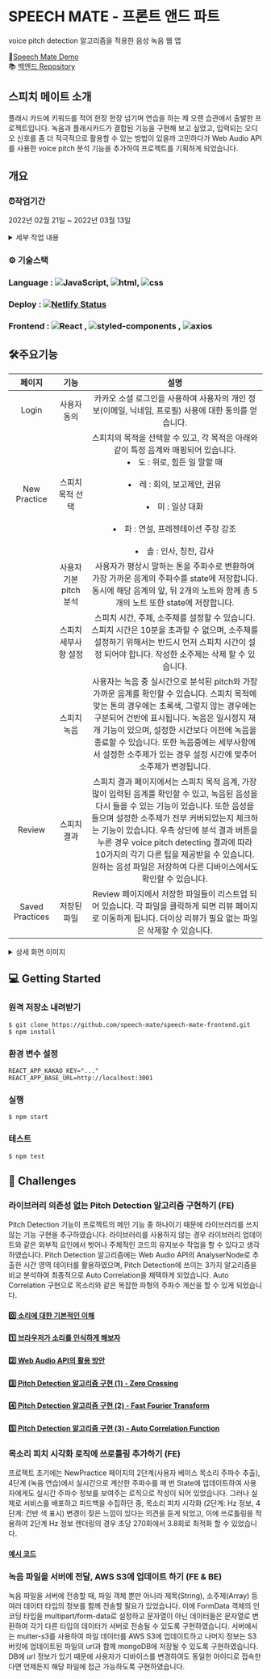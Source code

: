 # SPEECH MATE - 프론트 앤드 파트

voice pitch detection 알고리즘을 적용한 음성 녹음 웹 앱

👄[Speech Mate Demo](https://www.speechmate.online)<br/>
📚 [백엔드 Repository](https://github.com/speech-mate/speech-mate-backend)

## 스피치 메이트 소개

플래시 카드에 키워드를 적어 한장 한장 넘기며 연습을 하는 제 오랜 습관에서 출발한 프로젝트입니다. 녹음과 플래시카드가 결합된 기능을 구현해 보고 싶었고, 입력되는 오디오 신호를 좀 더 적극적으로 활용할 수 있는 방법이 있을까 고민하다가 Web Audio API를 사용한 voice pitch 분석 기능을 추가하여 프로젝트를 기획하게 되었습니다.

## 개요

### ⏰작업기간

2022년 02월 21일 ~ 2022년 03월 13일

<details>
<summary>세부 작업 내용</summary>
  
  #### week 1 - 기획 및 설계
  - 아이디어 검토 및 기술 검증
  - [목업](https://www.figma.com/embed?embed_host=notion&url=https%3A%2F%2Fwww.figma.com%2Ffile%2FLqGEAuC84lL8E4FdYhVgcc%2FUntitled%3Fnode-id%3D0%253A1) 작성 및 [DB 스키마](https://lucid.app/lucidchart/7c4d1144-989c-4b54-9b60-01db0f0ec299/edit?invitationId=inv_6a140949-ab65-4e07-9455-42f002d59ca0) 모델링
  - [테스크 카드](https://nebula-cemetery-b32.notion.site/bc2a53e91cde4294856888e5b38fc6dc?v=cc148201de2a4782920edae951a023a4) 작성
  #### week 2,3 - 기능 개발
  - 프론트앤드
    - 카카오 소셜 로그인 구현
    - 메인 페이지 구현
    - pitch detecting 로직 구현 (autocorrelation 알고리즘)
    - 스피치 연습 페이지 구현
    - 스피치 리뷰 페이지 구현
    - 저장된 스피치 페이지 구현
  - 벡앤드
    - auth API 작성
    - users API 작성
    - multer-s3를 사용한 audio file 서버 업데이트 미들웨어 작성
  - 배포 및 피드백 반영
    - 낮은 음역대 note 추가 (남성 목소리 대응)
    - 스피치 설정 단계에서 입력한 소주제 삭제 기능 추가
    - 실시간 voice pitch 반영 throttle 활용
  - 테스트 코드 작성
</details>

### ⚙ 기술스택

### Language : <img alt="JavaScript" src ="https://img.shields.io/badge/JavaScript-F7DF1E.svg?&style=for-the-appveyor&logo=JavaScript&logoColor=white"/>, <img alt="html" src ="https://img.shields.io/badge/HTML5-E34F26?style=for-the-appveyor&logo=html5&logoColor=white"/>, <img alt="css" src ="https://img.shields.io/badge/CSS3-1572B6?style=for-the-appveyor&logo=css3&logoColor=white"/>

### Deploy : [![Netlify Status](https://api.netlify.com/api/v1/badges/faed8515-3d04-4635-866b-76a066b5ff9b/deploy-status)](https://app.netlify.com/sites/musing-wozniak-47cc96/deploys)

### Frontend : <img alt="React" src ="https://img.shields.io/badge/React-61DAFB.svg?&style=for-the-appveyor&logo=React&logoColor=white"/> , <img alt="styled-components" src ="https://img.shields.io/badge/styled_components-DB7093.svg?&style=for-the-appveyor&logo=styled-components&logoColor=white"/> , <img alt="axios" src ="https://img.shields.io/badge/axios-764ABC.svg?&style=for-the-appveyor&logo=axios&logoColor=white"/>

## 🛠주요기능

|     페이지      |          기능          |                                                                                                                                                                                                     설명                                                                                                                                                                                                      |
| :-------------: | :--------------------: | :-----------------------------------------------------------------------------------------------------------------------------------------------------------------------------------------------------------------------------------------------------------------------------------------------------------------------------------------------------------------------------------------------------------: |
|      Login      |      사용자 동의       |                                                                                                                                                     카카오 소셜 로그인을 사용하여 사용자의 개인 정보(이메일, 닉네임, 프로필) 사용에 대한 동의를 얻습니다.                                                                                                                                                     |
|  New Practice   |    스피치 목적 선택    |                                                               스피치의 목적을 선택할 수 있고, 각 목적은 아래와 같이 특정 음계와 매핑되어 있습니다.<br/><li>도 : 위로, 힘든 일 말할 때</li><br/><li>레 : 회의, 보고제안, 권유</li><br/><li>미 : 일상 대화</li><br/><li>파 : 연설, 프레젠테이션 주장 강조</li><br/><li>솔 : 인사, 칭찬, 감사</li>                                                               |
|                 | 사용자 기본 pitch 분석 |                                                                                                               사용자가 평상시 말하는 톤을 주파수로 변환하여 가장 가까운 음계의 주파수를 state에 저장합니다. 동시에 해당 음계의 앞, 뒤 2개의 노트와 함께 총 5개의 노트 또한 state에 저장합니다.                                                                                                                |
|                 |  스피치 세부사항 설정  |                                                                                                     스피치 시간, 주제, 소주제를 설정할 수 있습니다. 스피치 시간은 10분을 초과할 수 없으며, 소주제를 설정하기 위해서는 반드시 먼저 스피치 시간이 설정 되어야 합니다. 작성한 소주제는 삭제 할 수 있습니다.                                                                                                      |
|                 |      스피치 녹음       |                       사용자는 녹음 중 실시간으로 분석된 pitch와 가장 가까운 음계를 확인할 수 있습니다. 스피치 목적에 맞는 톤의 경우에는 초록색, 그렇지 않는 경우에는 구분되어 건반에 표시됩니다. 녹음은 일시정지 재개 기능이 있으며, 설정한 시간보다 이전에 녹음을 종료할 수 있습니다. 또한 녹음중에는 세부사항에서 설정한 소주제가 있는 경우 설정 시간에 맞추어 소주제가 변경됩니다.                        |
|     Review      |      스피치 결과       | 스피치 결과 페이지에서는 스피치 목적 음계, 가장 많이 입력된 음계를 확인할 수 있고, 녹음된 음성을 다시 들을 수 있는 기능이 있습니다. 또한 음성을 들으며 설정한 소주제가 전부 커버되었는지 체크하는 기능이 있습니다. 우측 상단에 분석 결과 버튼을 누른 경우 voice pitch detecting 결과에 따라 10가지의 각기 다른 팁을 제공받을 수 있습니다. 원하는 음성 파일은 저장하여 다른 디바이스에서도 확인할 수 있습니다. |
| Saved Practices |      저장된 파일       |                                                                                                                      Review 페이지에서 저장한 파일들이 리스트업 되어 있습니다. 각 파일을 클릭하게 되면 리뷰 페이지로 이동하게 됩니다. 더이상 리뷰가 필요 없는 파일은 삭제할 수 있습니다.                                                                                                                      |

<details>
<summary>상세 화면 이미지</summary>

### 로그인

![ezgif com-gif-maker (1)](https://user-images.githubusercontent.com/80205036/158477076-4f9ab86c-2b8f-4f4f-8436-3415dc763e28.gif)
<br/>

### 스피치 목적 선택 & 중간 pitch 분석

![ezgif com-gif-maker (2)](https://user-images.githubusercontent.com/80205036/158477292-7b33934c-54f4-4ae5-b866-40ed39b95535.gif)
<br/>

### 스피치 상세 설정

![ezgif com-gif-maker (3)](https://user-images.githubusercontent.com/80205036/158477610-08ab2636-731c-4862-90f1-50be73d060f6.gif)
<br/>

### 스피치 녹음 시작

![ezgif com-gif-maker (4)](https://user-images.githubusercontent.com/80205036/158477745-f5f12799-cf5c-4865-b477-bf25ce5bc63c.gif)
<br/>

### 스피치 녹음 종료

![ezgif com-gif-maker (5)](https://user-images.githubusercontent.com/80205036/158477989-db32091c-0023-4726-9fe0-ec4a251eb640.gif)
<br/>

### 스피치 리뷰 및 저장

![ezgif com-gif-maker (6)](https://user-images.githubusercontent.com/80205036/158478175-5b1f7f1c-cd90-4497-a4e6-fd4c6c1900a9.gif)

</details>

## 💻 Getting Started
### 원격 저장소 내려받기
```
$ git clone https://github.com/speech-mate/speech-mate-frontend.git
$ npm install
```
### 환경 변수 설정
```
REACT_APP_KAKAO_KEY="..."
REACT_APP_BASE_URL=http://localhost:3001
```
### 실행
```
$ npm start
```
### 테스트
```
$ npm test
```

## 🚀 Challenges

### 라이브러리 의존성 없는 Pitch Detection 알고리즘 구현하기 (FE)

Pitch Detection 기능이 프로젝트의 메인 기능 중 하나이기 때문에 라이브러리를 쓰지 않는 기능 구현을 추구하였습니다. 라이브러리를 사용하지 않는 경우 라이브러리 업데이트와 같은 외부적 요인에서 벗어나 주체적인 코드의 유지보수 작업을 할 수 있다고 생각하였습니다. Pitch Detection 알고리즘에는 Web Audio API의 AnalyserNode로 추출한 시간 영역 데이터를 활용하였으며, Pitch Detection에 쓰이는 3가지 알고리즘을 비교 분석하여 최종적으로 Auto Correlation을 채택하게 되었습니다. Auto Correlation 구현으로 목소리와 같은 복잡한 파형의 주파수 계산을 할 수 있게 되었습니다.

#### [0️⃣ 소리에 대한 기본적인 이해](https://nebula-cemetery-b32.notion.site/22ee3790bcc440139249d894f7b6a54a)

#### [1️⃣ 브라우저가 소리를 인식하게 해보자](https://nebula-cemetery-b32.notion.site/3e3ee3ba678146018e86462cedd56e65)

#### [2️⃣ Web Audio API의 활용 방안](https://nebula-cemetery-b32.notion.site/Web-Audio-API-b2d4d5ca34ac498b859daec5fb73646d)

#### [3️⃣ Pitch Detection 알고리즘 구현 (1) - Zero Crossing](https://nebula-cemetery-b32.notion.site/Pitch-Detection-1-Zero-Crossing-f0a6356ecbbc4f14a3a6680af2721056)

#### [4️⃣ Pitch Detection 알고리즘 구현 (2) - Fast Fourier Transform](https://nebula-cemetery-b32.notion.site/Pitch-Detection-2-Fast-Fourier-Transform-0c48dd6ad3bb40e7afecfc961b130f9d)

#### [5️⃣ Pitch Detection 알고리즘 구현 (3) - Auto Correlation Function](https://nebula-cemetery-b32.notion.site/Pitch-Detection-3-Auto-Correlation-Function-862a6748ca44428e89bb3a0e2c08a9ac)

### 목소리 피치 시각화 로직에 쓰로틀링 추가하기 (FE)

프로젝트 초기에는 NewPractice 페이지의 2단계(사용자 베이스 목소리 주파수 추출), 4단계 (녹음 연습)에서 실시간으로 계산한 주파수를 매 번 State에 업데이트하여 사용자에게도 실시간 주파수 정보를 보여주는 로직으로 작성이 되어 있었습니다. 그러나 실제로 서비스를 배포하고 피드백을 수집하던 중, 목소리 피치 시각화 (2단계: Hz 정보, 4단계: 건반 색 표시) 변경이 잦은 느낌이 있다는 의견을 듣게 되었고, 이에 쓰로틀링을 적용하여 2단계 Hz 정보 렌더링의 경우 초당 270회에서 3.8회로 최적화 할 수 있었습니다. 
  
#### [예시 코드](https://nebula-cemetery-b32.notion.site/React-Throttle-0de98da0a72b4a5fa61d60ae82844025)

### 녹음 파일을 서버에 전달, AWS S3에 업데이트 하기 (FE & BE)

녹음 파일을 서버에 전송할 때, 파일 객체 뿐만 아니라 제목(String), 소주제(Array) 등 여러 데이터 타입의 정보를 함께 전송할 필요가 있었습니다. 이에 FormData 객체의 인코딩 타입을 multipart/form-data로 설정하고 문자열이 아닌 데이터들은 문자열로 변환하여 각기 다른 타입의 데이터가 서버로 전송될 수 있도록 구현하였습니다. 서버에서는 multer-s3를 사용하여 파일 데이터를 AWS S3에 업데이트하고 나머지 정보는 S3 버킷에 업데이트된 파일의 url과 함께 mongoDB에 저장될 수 있도록 구현하였습니다. DB에 url 정보가 있기 때문에 사용자가 디바이스를 변경하여도 동일한 아이디로 접속한다면 언제든지 해당 파일에 접근 가능하도록 구현하였습니다.
